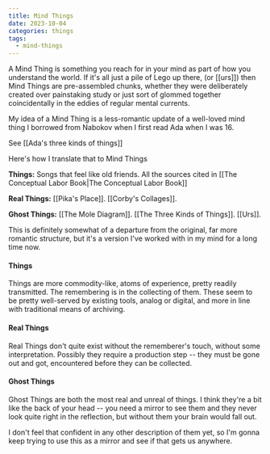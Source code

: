 ```yaml
---
title: Mind Things
date: 2023-10-04
categories: things
tags:
  - mind-things
---
```

A Mind Thing is something you reach for in your mind as part of how you understand the world. If it's all just a pile of Lego up there, (or [[urs]]) then Mind Things are pre-assembled chunks, whether they were deliberately created over painstaking study or just sort of glommed together coincidentally in the eddies of regular mental currents.

My idea of a Mind Thing is a less-romantic update of a well-loved mind thing I borrowed from Nabokov when I first read Ada when I was 16. 

See [[Ada's three kinds of things]]



Here's how I translate that to Mind Things

**Things:** Songs that feel like old friends. All the sources cited in [[The Conceptual Labor Book|The Conceptual Labor Book]]

**Real Things:** [[Pika's Place]]. [[Corby's Collages]].

**Ghost Things:** [[The Mole Diagram]]. [[The Three Kinds of Things]]. [[Urs]].


This is definitely somewhat of a departure from the original, far more romantic structure, but it's a version I've worked with in my mind for a long time now.

#### Things

Things are more commodity-like, atoms of experience, pretty readily transmitted. The remembering is in the collecting of them. These seem to be pretty well-served by existing tools, analog or digital, and more in line with traditional means of archiving.

#### Real Things

Real Things don't quite exist without the rememberer's touch, without some interpretation. Possibly they require a production step -- they must be gone out and got, encountered before they can be collected.

#### Ghost Things

Ghost Things are both the most real and unreal of things. I think they're a bit like the back of your head -- you need a mirror to see them and they never look quite right in the reflection, but without them your brain would fall out.

I don't feel that confident in any other description of them yet, so I'm gonna keep trying to use this as a mirror and see if that gets us anywhere.